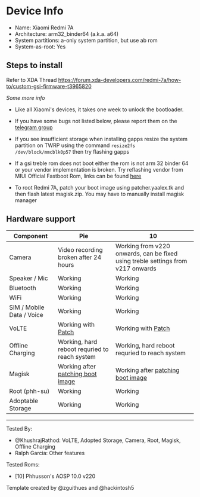 # Device Info

- Name: Xiaomi Redmi 7A  
- Architecture: arm32_binder64 (a.k.a. a64)
- System partitions: a-only system partition, but use ab rom
- System-as-root: Yes

## Steps to install
Refer to XDA Thread
https://forum.xda-developers.com/redmi-7a/how-to/custom-gsi-firmware-t3965820

*Some more info*

- Like all Xiaomi's devices, it takes one week to unlock the bootloader.

- If you have some bugs not listed below, please report them on the [telegram group](https://t.me/phhtreble)
- If you see insufficient storage when installing gapps resize the system partition on TWRP using the command `resize2fs /dev/block/mmcblk0p57` then try flashing gapps
- If a gsi treble rom does not boot either the rom is not arm 32 binder 64 or your vendor implementation is broken. Try reflashing vendor from MIUI Official Fastboot Rom, links can be found [here](https://mirom.ezbox.idv.tw/en/phone/pine/)
- To root Redmi 7A, patch your boot image using patcher.yaalex.tk and then flash latest magisk.zip. You may have to manually install magisk manager

## Hardware support

| Component                 |      Pie                             |              10                |
|---------------------------|--------------------------------------|--------------------------------|
| Camera                    | Video recording broken after 24 hours| Working from v220 onwards, can be fixed using treble settings from v217 onwards |
| Speaker / Mic             | Working                              | Working                       |
| Bluetooth                 | Working                              | Working                       |
| WiFi                      | Working                              | Working                       |
| SIM / Mobile Data / Voice | Working                              | Working                       |
| VoLTE                     | Working with [Patch]                 | Working with [Patch]          |
| Offline Charging          | Working, hard reboot requried to reach system | Working, hard reboot requried to reach system |
| Magisk           | Working after [patching boot image](https://patcher.yaalex.tk) | Working after [patching boot image](https://patcher.yaalex.tk)                      |
| Root (phh-su) | Working | Working |
| Adoptable Storage         | Working                              | Working                       |
---

Tested By: 
- @KhushrajRathod: VoLTE, Adopted Storage, Camera, Root, Magisk, Offline Charging 
- Ralph Garcia: Other features
   
Tested Roms:
- [10] Phhusson's AOSP 10.0 v220
        
Template created by @zguithues and @hackintosh5

[Patch]: https://github.com/KhushrajRathod/VoLTE-Fix